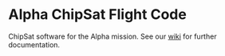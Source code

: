 # Alpha ChipSat Flight Code
ChipSat software for the Alpha mission. See our [wiki](https://github.com/Alpha-CubeSat/oop-chipsat-code/wiki) for further documentation.

